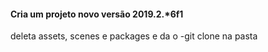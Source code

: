 #### Cria um projeto novo versão 2019.2.*6f1
deleta assets, scenes e packages e da o -git clone na pasta 

